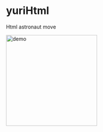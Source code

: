 # yuriHtml
Html astronaut move


<img src="https://github.com/UtkuGlsvn/yuriHtml/blob/main/demo/yuri%20record.mov" alt="demo" width="250"/>
